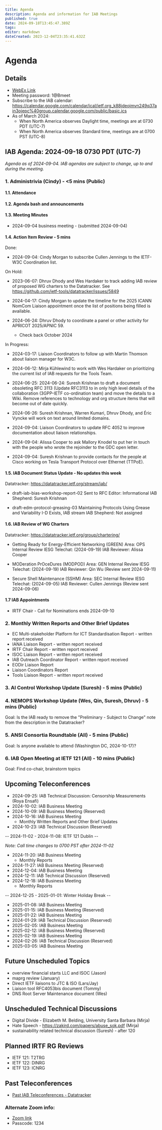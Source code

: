 ```yaml
---
title: Agenda
description: Agenda and information for IAB Meetings
published: true
date: 2024-09-18T13:45:47.389Z
tags: 
editor: markdown
dateCreated: 2023-12-04T23:35:41.632Z
---
```


# Agenda
## Details

* [WebEx Link](https://ietf.webex.com/ietf/j.php?MTID=m92c425d161e1be552b21d6b84b1c09f6)
* Meeting password: 1@Bmeet
* Subscribe to the IAB calendar: https://calendar.google.com/calendar/ical/ietf.org_k88jdeojmvn249q37ain3ojepc%40group.calendar.google.com/public/basic.ics
* As of March 2024:
    * When North America observes Daylight time, meetings are at 0730 PDT (UTC-7)
    * When North America observes Standard time, meetings are at 0700 PST (UTC-8)

## IAB Agenda: 2024-09-18 0730 PDT (UTC-7) 

*Agenda as of 2024-09-04. IAB agendas are subject to change, up to and during the meeting.*


### 1. Administrivia (Cindy) - <5 mins (Public)

#### 1.1. Attendance 

#### 1.2. Agenda bash and announcements 

#### 1.3. Meeting Minutes 

* 2024-09-04 business meeting - (submitted 2024-09-04)

#### 1.4. Action Item Review - 5 mins

Done:

* 2024-09-04: Cindy Morgan to subscribe Cullen Jennings to the IETF-
    W3C Coordination list.

On Hold:

*  2023-06-07: Dhruv Dhody and Wes Hardaker to track adding IAB
    review of proposed WG charters to the Datatracker.
    See https://github.com/ietf-tools/datatracker/issues/5849

*  2024-04-17: Cindy Morgan to update the timeline for the 2025 ICANN
    NomCom Liaison appointment once the list of positions being filled
    is available.

*  2024-06-24: Dhruv Dhody to coordinate a panel or other activity for 
    APRICOT 2025/APNIC 59.
    - Check back October 2024

In Progress:

*  2024-03-17: Liaison Coordinators to follow up with Martin Thomson about 
    liaison manager for W3C.
    
*  2024-06-12: Mirja Kühlewind to work with Wes Hardaker on 
    prioritizing the current list of IAB requests for the Tools Team.

*  2024-06-25: 2024-06-24: Suresh Krishnan to draft a document 
    obsoleting RFC 3113 (Update RFC3113 to in only high level details 
    of the collaboration (3GPP-IETF co-ordination team) and move the 
    details to a Wiki. Remove references to technology and org 
    structure items that will become out of date quickly.

*  2024-06-26: Suresh Krishnan, Warren Kumari, Dhruv Dhody, and Éric 
    Vyncke will work on text around limited domains.

*  2024-09-04: Liaison Coordinators to update RFC 4052 to improve 
    documentation about liaison relationships.

*  2024-09-04: Alissa Cooper to ask Mallory Knodel to put her in touch 
    with the people who wrote the rejoinder to the GDC open letter.

*  2024-09-04: Suresh Krishnan to provide contacts for the people at 
    Cisco working on Tesla Transport Protocol over Ethernet (TTPoE).

#### 1.5. IAB Document Status Update - No updates this week

 Datatracker: https://datatracker.ietf.org/stream/iab/

*  draft-iab-bias-workshop-report-02
    Sent to RFC Editor: Informational
    IAB Shepherd: Suresh Krishnan

*  draft-edm-protocol-greasing-03 
    Maintaining Protocols Using Grease and Variability
    I-D Exists, IAB stream
    IAB Shepherd: Not assigned


#### 1.6. IAB Review of WG Charters 

 Datatracker: https://datatracker.ietf.org/group/chartering/	

* Getting Ready for Energy-Efficient Networking (GREEN)
    Area: OPS
    Internal Review
    IESG Telechat: (2024-09-19)
    IAB Reviewer: Alissa Cooper

* MODeration PrOceDures (MODPOD)
    Area: GEN
    Internal Review
    IESG Telechat: (2024-09-19)
    IAB Reviewer: Qin Wu (Review sent 2024-09-11)


*  Secure Shell Maintenance (SSHM)
    Area: SEC
    Internal Review
    IESG Telechat: (2024-09-05)
    IAB Reviewer: Cullen Jennings (Review sent 2024-09-06)


#### 1.7 IAB Appointments

*  IRTF Chair - Call for Nominations ends 2024-09-10

### 2. Monthly Written Reports and Other Brief Updates

*  EC Multi-stakeholder Platform for ICT Standardisation Report - 
    written report received
*  IANA Liaison Report - written report received
*  IRTF Chair Report - written report received
*  ISOC Liaison Report - written report received
*  IAB Outreach Coordinator Report - written report received
*  EODir Liaison Report
*  Liaison Coordinators Report
*  Tools Liaison Report - written report received
### 3. AI Control Workshop Update (Suresh) - 5 mins (Public)

### 4. NEMOPS Workshop Update (Wes, Qin, Suresh, Dhruv) - 5 mins (Public)

  Goal: Is the IAB ready to remove the "Preliminary - Subject to 
  Change" note from the description in the Datatracker?

### 5. ANSI Consortia Roundtable (All) - 5 mins (Public)

  Goal: Is anyone available to attend (Washington DC, 2024-10-17)?
  
### 6. IAB Open Meeting at IETF 121 (All) - 10 mins (Public)

  Goal: Find co-chair, brainstorm topics


## Upcoming Teleconferences 

* 2024-09-25: IAB Technical Discussion: Censorship Measurements (Roya Ensafi)
* 2024-10-02: IAB Business Meeting
* 2024-10-09: IAB Business Meeting (Reserved)
* 2024-10-16: IAB Business Meeting
    * Monthly Written Reports and Other Brief Updates
* 2024-10-23: IAB Technical Discussion (Reserved)

-- 2024-11-02 - 2024-11-08: IETF 121 Dublin --

*Note: Call time changes to 0700 PST after 2024-11-02*

* 2024-11-20: IAB Business Meeting
    * Monthly Reports
* 2024-11-27: IAB Business Meeting (Reserved)
* 2024-12-04: IAB Business Meeting
* 2024-12-11: IAB Technical Discussion (Reserved)
* 2024-12-18: IAB Business Meeting
    * Monthly Reports

-- 2024-12-25 - 2025-01-01: Winter Holiday Break --

* 2025-01-08: IAB Business Meeting
* 2025-01-15: IAB Business Meeting (Reserved)
* 2025-01-22: IAB Business Meeting
* 2024-01-29: IAB Technical Discussion (Reserved)
* 2025-02-05: IAB Business Meeting
* 2025-02-12: IAB Business Meeting (Reserved)
* 2025-02-19: IAB Business Meeting
* 2024-02-26: IAB Technical Discussion (Reserved)
* 2025-03-05: IAB Business Meeting



## Future Unscheduled Topics 

* overview financial starts LLC and ISOC (Jason)
* maprg review (January)
* Direct IETF liaisons to JTC & ISO (Lars/Jay)
* Liaison tool RFC4053bis document (Tommy)
* DNS Root Server Maintenance document (Wes)

## Unscheduled Technical Discussions

* Digital Divide - Elizabeth M. Belding, University Santa Barbara (Mirja)
* Hate Speech - https://zakird.com/papers/abuse_sok.pdf (Mirja)
* sustainability related technical discussion (Suresh) - after 120


## Planned IRTF RG Reviews 

* IETF 121: T2TRG
* IETF 122: DINRG
* IETF 123: ICNRG

## Past Teleconferences 

* [Past IAB Teleconferences - Datatracker](https://datatracker.ietf.org/group/iab/meetings/)



### Alternate Zoom info:

* [Zoom link](https://ietf.zoom.us/j/2649121587?pwd=dVJXTHRoQ2RqeE5tY2huWFFDdTFpdz09)
* Passcode: 1234
